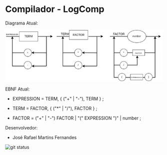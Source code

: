 # Compilador - LogComp

Diagrama Atual:

<img src=Roteiro3.jpg>

EBNF Atual:

* EXPRESSION = TERM, { ("+" | "-"), TERM } ;

* TERM = FACTOR, { ("*" | "/"), FACTOR } ;

* FACTOR = ("+" | "-") FACTOR | "(" EXPRESSION ")" | number ;

Desenvolvedor:
- José Rafael Martins Fernandes

![git status](http://3.129.230.99/svg/josermf2/compilatorLogComp/)
